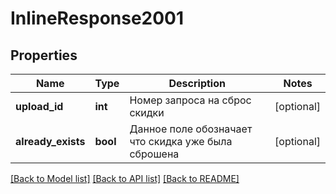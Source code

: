 # InlineResponse2001

## Properties
Name | Type | Description | Notes
------------ | ------------- | ------------- | -------------
**upload_id** | **int** | Номер запроса на сброс скидки | [optional] 
**already_exists** | **bool** | Данное поле обозначает что скидка уже была сброшена | [optional] 

[[Back to Model list]](../../README.md#documentation-for-models) [[Back to API list]](../../README.md#documentation-for-api-endpoints) [[Back to README]](../../README.md)

